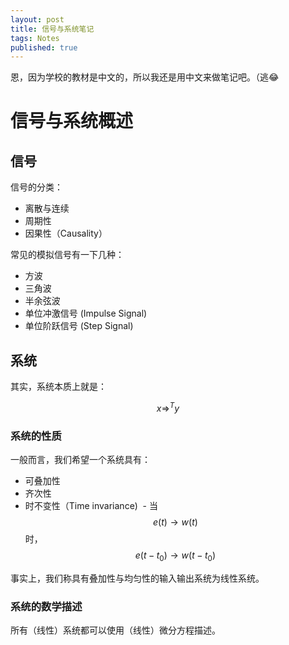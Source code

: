 ```yaml
---
layout: post
title: 信号与系统笔记
tags: Notes
published: true
---
```



恩，因为学校的教材是中文的，所以我还是用中文来做笔记吧。（逃😂

# 信号与系统概述
  
## 信号

信号的分类：
- 离散与连续
- 周期性
- 因果性（Causality）

常见的模拟信号有一下几种：
- 方波
- 三角波
- 半余弦波
- 单位冲激信号 (Impulse Signal)
- 单位阶跃信号 (Step Signal)

## 系统

其实，系统本质上就是：

$$x \Rightarrow^{T} y$$


### 系统的性质
一般而言，我们希望一个系统具有：
- 可叠加性
- 齐次性
- 时不变性（Time invariance)
  - 当 $$ e(t) \to w(t) $$ 时， $$ e(t - t_0) \to w(t - t_0) $$

事实上，我们称具有叠加性与均匀性的输入输出系统为线性系统。

### 系统的数学描述

所有（线性）系统都可以使用（线性）微分方程描述。

